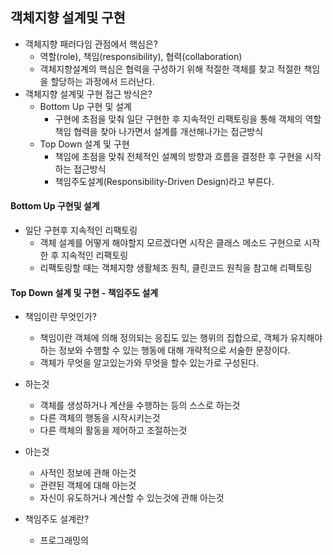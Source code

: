 ## 객체지향 설계및 구현
- 객체지향 패러다임 관점에서 핵심은?
    - 역할(role), 책임(responsibility), 협력(collaboration)
    - 객체지향설계의 핵심은 협력을 구성하기 위해 적절한 객체를 찾고 적절한 책임을 할당하는 과정에서 드러난다.
- 객체지향 설계및 구현 접근 방식은?
    - Bottom Up 구현 및 설계
        - 구현에 초점을 맞춰 일단 구현한 후 지속적인 리팩토링을 통해 객체의 역할 책임 협력을 찾아
        나가면서 설계를 개선해나가는 접근방식
    - Top Down 설계 및 구현
        - 책임에 초점을 맞춰 전체적인 설꼐의 방향과 흐름을 결정한 후 구현을 시작하는 접근방식
        - 책임주도설계(Responsibility-Driven Design)라고 부른다.
        
#### Bottom Up 구현및 설계
- 일단 구현후 지속적인 리팩토링
    - 객체 설계를 어떻게 해야할지 모르겠다면 시작은 클래스 메소드 구현으로 시작한 후 지속적인 리팩토링
    - 리팩토링할 때는 객체지향 생활체조 원칙, 클린코드 원칙을 참고해 리팩토링
#### Top Down 설계 및 구현 - 책임주도 설계
- 책임이란 무엇인가?
    - 책임이란 객체에 의해 정의되는 응집도 있는 행위의 집합으로,
    객체가 유지해야하는 정보와 수행할 수 있는 행동에 대해 개략적으로 서술한 문장이다.
    - 객체가 무엇을 알고있는가와 무엇을 할수 있는가로 구성된다.

- 하는것
    - 객체를 생성하거나 계산을 수행하는 등의 스스로 하는것
    - 다른 객체의 행동을 시작시키는것
    - 다른 캑체의 활동을 제어하고 조절하는것
- 아는것
    - 사적인 정보에 관해 아는것
    - 관련된 객체에 대해 아는것
    - 자신이 유도하거나 계산할 수 있는것에 관해 아는것

- 책임주도 설계란?
    - 프로그래밍의
